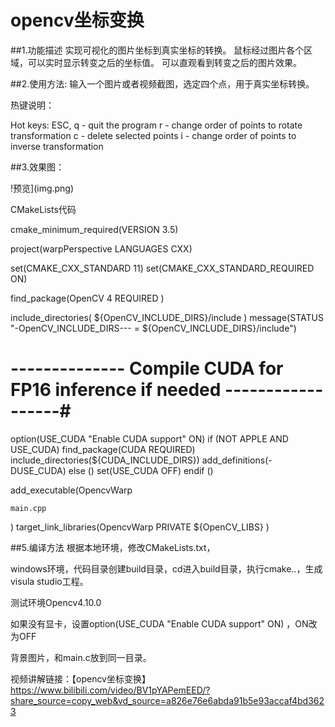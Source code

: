 # opencv坐标变换
##1.功能描述
实现可视化的图片坐标到真实坐标的转换。 鼠标经过图片各个区域，可以实时显示转变之后的坐标值。
可以直观看到转变之后的图片效果。

##2.使用方法:
输入一个图片或者视频截图，选定四个点，用于真实坐标转换。

热键说明：

Hot keys:
        ESC, q - quit the program
        r - change order of points to rotate transformation
        c - delete selected points
        i - change order of points to inverse transformation

##3.效果图：

!预览](img.png)


CMakeLists代码

cmake_minimum_required(VERSION 3.5)
 
project(warpPerspective LANGUAGES CXX)
 
set(CMAKE_CXX_STANDARD 11)
set(CMAKE_CXX_STANDARD_REQUIRED ON)
 
find_package(OpenCV 4 REQUIRED )
 
include_directories(
    ${OpenCV_INCLUDE_DIRS}/include
    )
message(STATUS "-OpenCV_INCLUDE_DIRS--- = ${OpenCV_INCLUDE_DIRS}/include")
# -------------- Compile CUDA for FP16 inference if needed  ------------------#
option(USE_CUDA "Enable CUDA support" ON)
if (NOT APPLE AND USE_CUDA)
    find_package(CUDA REQUIRED)
    include_directories(${CUDA_INCLUDE_DIRS})
    add_definitions(-DUSE_CUDA)
else ()
    set(USE_CUDA OFF)
endif ()
 
add_executable(OpencvWarp
 
    main.cpp
)
target_link_libraries(OpencvWarp PRIVATE  ${OpenCV_LIBS} )

##5.编译方法
根据本地环境，修改CMakeLists.txt，

windows环境，代码目录创建build目录，cd进入build目录，执行cmake..，生成visula studio工程。



测试环境Opencv4.10.0

如果没有显卡，设置option(USE_CUDA "Enable CUDA support" ON) ，ON改为OFF

背景图片，和main.c放到同一目录。



视频讲解链接：【opencv坐标变换】 https://www.bilibili.com/video/BV1pYAPemEED/?share_source=copy_web&vd_source=a826e76e6abda91b5e93accaf4bd3623
